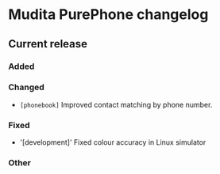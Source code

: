 # Mudita PurePhone changelog

## Current release

### Added

### Changed
* `[phonebook]` Improved contact matching by phone number.

### Fixed
* '[development]' Fixed colour accuracy in Linux simulator 

### Other
